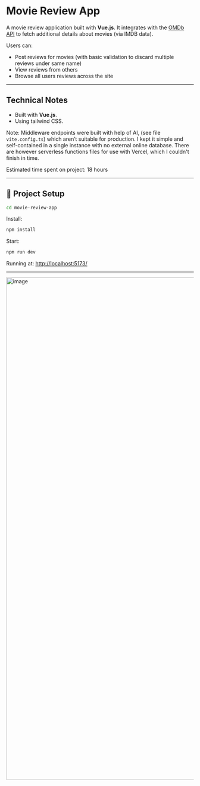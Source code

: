 # Movie Review App

A movie review application built with **Vue.js**.
It integrates with the [OMDb API](https://www.omdbapi.com/) to fetch additional details about movies (via IMDB data).

Users can:
- Post reviews for movies (with basic validation to discard multiple reviews under same name)
- View reviews from others
- Browse all users reviews across the site

---

## Technical Notes

- Built with **Vue.js**.
- Using tailwind CSS.

Note: Middleware endpoints were built with help of AI, (see file `vite.config.ts`) which aren’t suitable for production. I kept it simple and self-contained in a single instance with no external online database. There are however serverless functions files for use with Vercel, which I couldn't finish in time.

Estimated time spent on project: 18 hours  

---

## 🚀 Project Setup

```sh
cd movie-review-app
```
Install:
```sh
npm install
```
Start:
```sh
npm run dev
```
Running at: [http://localhost:5173/](http://localhost:5173/)

---
<img width="1291" height="1348" alt="image" src="https://github.com/user-attachments/assets/aa5b4cc2-165d-4c54-9270-adef4900e2d1" />
